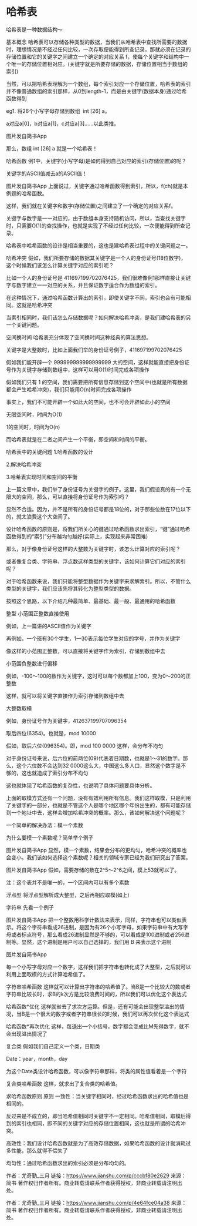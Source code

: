 哈希表
===

哈希表是一种数据结构～

基本概念
哈希表可以存储各种类型的数据，当我们从哈希表中查找所需要的数据时，理想情况是不经过任何比较，一次存取便能得到所查记录，那就必须在记录的存储位置和它的关键字之间建立一个确定的对应关系 f，使每个关键字和结构中一个唯一的存储位置相对应。(关键字就是所要存储的数据，存储位置相当于数组的索引)

当然，可以把哈希表理解为一个数组，每个索引对应一个存储位置，哈希表的索引并不像普通数组的索引那样，从0到length-1，而是由关键字(数据本身)通过哈希函数得到

eg1. 将26个小写字母存储到数组  int [26] a。

a对应a[0]，b对应a[1]，c对应a[3]……以此类推。

图片发自简书App

那么，数组 int [26] a 就是一个哈希表！

哈希函数
例1中，关键字(小写字母)是如何得到自己对应的索引(存储位置)的呢？

关键字的ASCII值减去a的ASCII值！

图片发自简书App
上面说过，关键字通过哈希函数得到索引，所以，f(ch)就是本例题的哈希函数。

这样，我们就在关键字和数字(存储位置)之间建立了一个确定的对应关系f。

关键字与数字是一一对应的，由于数组本身支持随机访问，所以，当查找关键字时，只需要O(1)的查找操作，也就是实现了不经过任何比较，一次便能得到所查记录。

哈希表中哈希函数的设计是相当重要的，这也是建哈希表过程中的关键问题之一。

哈希冲突
假如，我们所要存储的数据其关键字是一个人的身份证号(18位数字)，这个时候我们该怎么计算关键字对应的索引呢？

比如一个人的身份证号是 411697199702076425，我们很难像例1那样直接让关键字与数字建立一一对应的关系，并且保证数字适合作为数组的索引。

在这种情况下，通过哈希函数计算出的索引，即使关键字不同，索引也会有可能相同。这就是哈希冲突

当索引相同时，我们该怎么存储数据呢？如何解决哈希冲突，是我们建哈希表的另一个关键问题。

空间换时间
哈希表充分体现了空间换时间这种经典的算法思想。

关键字是大整数时，比如上面我们举的身份证号例子，411697199702076425

假如我们能开辟一个 999999999999999999 大的空间，这样就能直接把身份证号作为关键字存储到数组中，这样可以用O(1)时间完成各项操作

假如我们只有 1 的空间，我们需要把所有信息存储到这个空间中(也就是所有数据都会产生哈希冲突)，我们只能用O(n)时间完成各项操作

事实上，我们不可能开辟一个如此大的空间，也不可会开辟如此小的空间

无限空间时，时间为O(1)

1的空间时，时间为O(n)

而哈希表就是在二者之间产生一个平衡，即空间和时间的平衡。

哈希表中的关键问题
1.哈希函数的设计

2.解决哈希冲突

3.哈希表实现时间和空间的平衡

上一篇文章中，我们举了身份证号为关键字的例子。这里，我们假设真的有一个无限大的空间，那么，可以直接将身份证号作为索引吗？

显然不合适。因为，并不是所有的身份证号都是18位的，对于那些位数在17位以下的，就太浪费这个大空间了。

设计哈希函数的原则是，将我们所关心的键通过哈希函数求出索引，“键”通过哈希函数得到的“索引”分布越均匀越好(实际上，实现起来非常困难)

那么，对于像身份证号这样的大整数为关键字时，该怎么计算对应的索引呢？

或者像复合类、字符串、浮点数这样类型的关键字，该如何计算它们对应的索引呢？

对于哈希函数来说，我们只能将整型数据作为关键字来求解索引。所以，不管什么类型的关键字，我们应该先将其转化为整型类型的数据。

按照这个思路，以下介绍几种最简单、最基础、最一般、最通用的哈希函数

整型
小范围正整数直接使用

例如，上一篇讲的ASCII值作为关键字

再例如，一个班有30个学生，1—30表示每位学生对应的学号，并作为关键字

像这样的小范围正整数，可以直接将关键字作为索引，存储到数组中去

小范围负整数进行偏移

例如，-100～100的数作为关键字，这时可以每个数都加上100，变为0～200的正整数

这样，就可以将关键字直接作为索引存储到数组中去

大整数取模

例如，身份证号作为关键字，412637199707096354

取后四位(6354)。也就是，mod 10000

假如，取后六位(096354)。即，mod 100 0000 这样，会分布不均匀

对于身份证号来说，后六位的前两位(09)代表着日期数，也就是1～31的数字。那么，这个六位数不会达到32 0000这么大，中国这么多人口，显然这个数字是不够的，这也就造成了索引分布不均匀

这也就体现了哈希函数的复杂性，也说明了具体问题要具体分析。

上面的取模方式还有一个问题，没有有效利用所有信息。我们这样取模，只是利用了关键字的一部分，也就是不管这个人是哪个地区哪个年份出生的，都有可能存储到一个地址中去，这样会增加哈希冲突的概率。那么，该如何解决这个问题呢？

一个简单的解决办法：模一个素数

为什么要模一个素数呢？简单举个例子

图片发自简书App
显然，模一个素数，结果会分布的更均匀，哈希冲突的概率也会变小。我们该如何选择这个素数呢？相关的领域专家已经为我们研究出了答案。

图片发自简书App
假如，需要存储的数在2^5～2^6之间，模上53就可以了。

注：这个表并不是唯一的，一个区间内可以有多个素数

浮点型
将浮点型解析成大整型，之后再相应取模(如上)

字符串
先看一个例子

图片发自简书App
把一个整数用科学计数法来表示，同样，字符串也可以类似表示。将这个字符串看成26进制，是因为有26个小写字母，如果字符串中有大写字母或者标点符号，那么看成26进制显然是不够的，可以看成是100进制或者256进制等。显然，这个进制是用户可以自己选择的，我们用 B 来表示这个进制

图片发自简书App


每一个小写字母对应一个数字，这样我们把字符串也转化成了大整型，之后就可以利用上面取模的方式计算哈希值了。

字符串哈希函数
这样就可以计算出字符串的哈希值了。当B是一个比较大的数或者字符串比较长时，求B的k次方是比较浪费时间的，所以我们可以优化这个表达式

哈希函数*优化
这样就省去了求次方运算。但是，还有可能会出现整型溢出的情况，当B是一个很大的数字或者字符串很长的时候，我们可以再次优化这个表达式

哈希函数*再次优化
这样，每退出一个小括号，数字都会变成比M先得数字，就不会出现溢出情况了

复合类
假如我们自己定义一个类，日期类

Date：year，month，day

为这个Date类设计哈希函数，可以像字符串那样，将类的属性值看着是一个字符

复合类哈希函数
这样，就求出了复合类的哈希值。

求哈希函数原则
原则
一致性：当关键字相同时，经过哈希函数求出的哈希值也是相同的。

反过来是不成立的，即当哈希值相同时关键字不一定相同。哈希值相同，取模后得到的索引也相同，即不同的关键字对应的存储位置相同，这也就是所谓的哈希冲突。

高效性：我们设计哈希函数就是为了高效存储数据，如果哈希函数的设计就消耗过多性能，那么就得不偿失了

均匀性：通过哈希函数求出的索引必须是分布均匀的。



作者：尤奇勤_三月
链接：https://www.jianshu.com/p/cccbf80e2629
来源：简书
著作权归作者所有。商业转载请联系作者获得授权，非商业转载请注明出处。

作者：尤奇勤_三月
链接：https://www.jianshu.com/p/4e64fce04a38
来源：简书
著作权归作者所有。商业转载请联系作者获得授权，非商业转载请注明出处。
